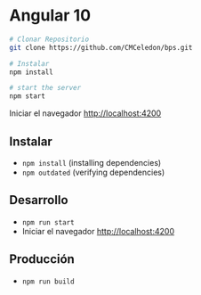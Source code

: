 # Angular 10 


```bash
# Clonar Repositorio
git clone https://github.com/CMCeledon/bps.git

# Instalar
npm install

# start the server
npm start

```
Iniciar el navegador [http://localhost:4200](http://localhost:4200) 



## Instalar
* `npm install` (installing dependencies)
* `npm outdated` (verifying dependencies)

## Desarrollo
* `npm run start`
* Iniciar el navegador [http://localhost:4200](http://localhost:4200) 

## Producción 
* `npm run build`


